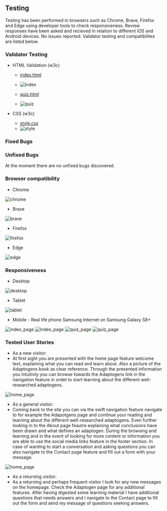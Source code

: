 ## Testing

Testing has been performed in browsers such as Chrome, Brave, Firefox and Edge using developer tools to check responsiveness. Review responses have been asked and recieved in relation to different iOS and Android devices. No issues reported. Validator testing and compatibilites are listed below.

### Validator Testing 

- HTML Validation (w3c)
    
  - [index.html](https://validator.w3.org/nu/?doc=https://waeoo.github.io/pilot-quiz/index.html)
  - ![index](documentation/testing/index_validation.png)

  - [quiz.html](https://validator.w3.org/nu/?doc=https://waeoo.github.io/pilot-quiz/quiz.html)
  - ![quiz](documentation/testing/quiz_validation.png)

- CSS (w3c)

  - [style.css](https://jigsaw.w3.org/css-validator/validator?uri=https://waeoo.github.io/pilot-quiz&profile=css3svg&usermedium=all&warning=1&vextwarning=&lang=en)
  - ![style](documentation/testing/css_validation.png)

### Fixed Bugs

### Unfixed Bugs

At the moment there are no unfixed bugs discovered. 

### Browser compatibility

- Chrome

![chrome](documentation/testing/desktop_google_chrome_index.png)

- Brave

![brave](documentation/testing/desktop_brave_index.png)

- Firefox

![firefox](documentation/testing/desktop_firefox_quiz.png)

- Edge

![edge](documentation/testing/desktop_edge_quiz.png)

### Responsiveness

- Desktop

![desktop](documentation/testing/desktop_google_chrome_index.png)

- Tablet

![tablet](documentation/testing/tablet_ipad_quiz.png)

- Mobile - Real life phone Samsung Internet on Samsung Galaxy S8+

![index_page](documentation/testing/samsung_s8_google_chrome_index.jpg)
![index_page](documentation/testing/samsung_s8_samsung_internet_index.jpg)
![quiz_page](documentation/testing/samsung_s8_google_chrome_quiz)
![quiz_page](documentation/testing/samsung_s8_samsung_internet_quiz.jpg)


### Tested User Stories

- As a new visitor:
- At first sight you are presented with the home page feature welcome text, explaining what you can read and learn about. Also a picture of the Adaptogens book as clear reference. Through the presented information you intuitivly you can browse towards the Adaptogens link in the navigation feature in ordet to start learning about the different well-researched adaptogens.

![home_page](documentation/testing/tested_user.jpg)

- As a general visitor:
- Coming back to the site you can via the swift navigation feature navigate to for example the Adapotgens page and continue your reading and learning about the different well-researched adaptogens. Even further looking in to the About page feautre explaining what conclusions have been drawn and what defines an adaptogen.
During the browsing and learning and in the event of looking for more content or information you are able to use the social media links feature in the footer section. In case of wanting to start a conversation and asking questions you can also navigate to the Contact page feature and fill out a form with your message.

![home_page](documentation/testing/tested_user.jpg)

- As a returning visitor:
- As a returning and perhaps frequent visitor I look for any new messages on the homepage. Check the Adaptogen page for any additional features. After having digested some learning material I have additional questions that needs answers and I navigate to the Contact page to fill out the form and send my message of questions seeking answers.